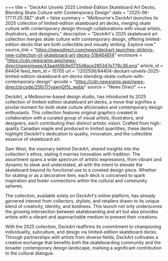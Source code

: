 +++
title = "DeckArt Unveils 2025 Limited-Edition Skateboard Art Decks, Blending Skate Culture with Contemporary Design"
date = "2025-06-17T11:25:38Z"
draft = false
summary = "Melbourne's DeckArt launches its 2025 collection of limited-edition skateboard art decks, merging skate culture with contemporary design through collaborations with visual artists, illustrators, and designers."
description = "DeckArt's 2025 skateboard art collection merges skate culture with contemporary design, offering limited-edition decks that are both collectible and visually striking. Explore now."
source_link = "https://newsdirect.com/news/deckart-launches-striking-new-collection-of-skateboard-art-decks-518464614"
enclosure = "https://cdn.newsramp.app/news-direct/newsimage/43aad46b9e0735d8ace285347e779c36.png"
article_id = 84404
feed_item_id = 15705
url = "/202506/84404-deckart-unveils-2025-limited-edition-skateboard-art-decks-blending-skate-culture-with-contemporary-design"
qrcode = "https://cdn.newsramp.app/news-direct/qrcode/256/17/yawnQf5L.webp"
source = "News Direct"
+++

<p>DeckArt, a Melbourne-based design studio, has introduced its 2025 collection of limited-edition skateboard art decks, a move that signifies a pivotal moment for both skate culture aficionados and contemporary design enthusiasts. This collection features original graphics created in collaboration with a curated group of visual artists, illustrators, and designers, each contributing their distinct artistic vision. Crafted from high-quality Canadian maple and produced in limited quantities, these decks highlight DeckArt's dedication to quality, innovation, and the collectible essence of skateboard art.</p><p>Sam West, the visionary behind DeckArt, shared insights into the collection's ethos, stating it marries innovation with tradition. The assortment spans a wide spectrum of artistic expressions, from vibrant and dynamic to sleek and understated, all with the intent to elevate the skateboard beyond its functional use to a coveted design piece. Whether for skating or as a decorative item, each deck is conceived to spark inspiration and foster connections within the cultural and community spheres.</p><p>The collection, available solely on DeckArt's online platform, has already garnered interest from collectors, stylists, and retailers drawn to its unique blend of creativity, identity, and boldness. This launch not only underscores the growing intersection between skateboarding and art but also provides artists with a vibrant and approachable medium to present their creations.</p><p>With the 2025 collection, DeckArt reaffirms its commitment to championing individuality, subculture, and design via limited-edition skateboard decks. Through partnerships with artists from diverse fields, DeckArt cultivates a creative exchange that benefits both the skateboarding community and the broader contemporary design landscape, marking a significant contribution to the cultural dialogue.</p>